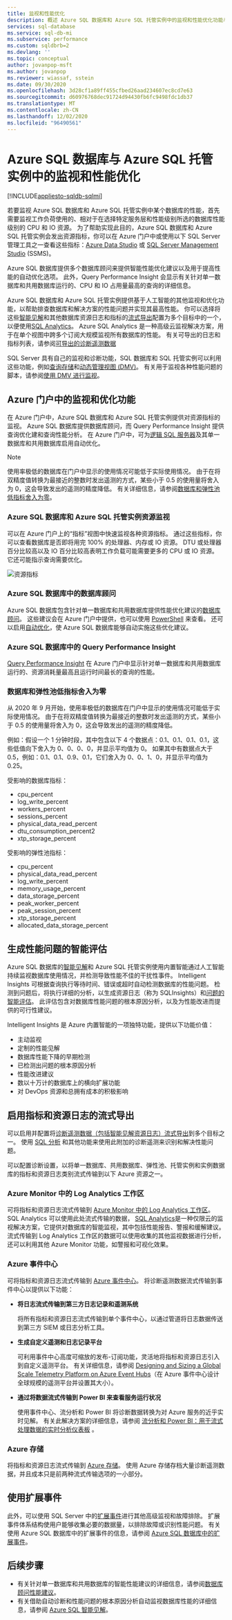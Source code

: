 ```yaml
---
title: 监视和性能优化
description: 概述 Azure SQL 数据库和 Azure SQL 托管实例中的监视和性能优化功能与方法。
services: sql-database
ms.service: sql-db-mi
ms.subservice: performance
ms.custom: sqldbrb=2
ms.devlang: ''
ms.topic: conceptual
author: jovanpop-msft
ms.author: jovanpop
ms.reviewer: wiassaf, sstein
ms.date: 09/30/2020
ms.openlocfilehash: 3d28cf1a89ff455cfbed26aad234607ec8cd7e63
ms.sourcegitcommit: d60976768dec91724d94430fb6fc9498fdc1db37
ms.translationtype: MT
ms.contentlocale: zh-CN
ms.lasthandoff: 12/02/2020
ms.locfileid: "96490561"
---
```

# <a name="monitoring-and-performance-tuning-in-azure-sql-database-and-azure-sql-managed-instance"></a>Azure SQL 数据库与 Azure SQL 托管实例中的监视和性能优化
[!INCLUDE[appliesto-sqldb-sqlmi](../includes/appliesto-sqldb-sqlmi.md)]

若要监视 Azure SQL 数据库和 Azure SQL 托管实例中某个数据库的性能，首先需要监视工作负荷使用的、相对于在选择特定服务层和性能级别所选的数据库性能级别的 CPU 和 IO 资源。 为了帮助实现此目的，Azure SQL 数据库和 Azure SQL 托管实例会发出资源指标，你可以在 Azure 门户中或使用以下 SQL Server 管理工具之一查看这些指标：[Azure Data Studio](/sql/azure-data-studio/what-is) 或 [SQL Server Management Studio](/sql/ssms/sql-server-management-studio-ssms) (SSMS)。

Azure SQL 数据库提供多个数据库顾问来提供智能性能优化建议以及用于提高性能的自动优化选项。 此外，Query Performance Insight 会显示有关针对单一数据库和共用数据库运行的、CPU 和 IO 占用量最高的查询的详细信息。

Azure SQL 数据库和 Azure SQL 托管实例提供基于人工智能的其他监视和优化功能，以帮助排查数据库和解决方案的性能问题并实现其最高性能。 你可以选择将这些[智能见解](intelligent-insights-overview.md)和其他数据库资源日志和指标的[流式导出](metrics-diagnostic-telemetry-logging-streaming-export-configure.md)配置为多个目标中的一个，以便使用[SQL Analytics](../../azure-monitor/insights/azure-sql.md)。 Azure SQL Analytics 是一种高级云监视解决方案，用于在单个视图中跨多个订阅大规模监视所有数据库的性能。 有关可导出的日志和指标列表，请参阅[可导出的诊断遥测数据](metrics-diagnostic-telemetry-logging-streaming-export-configure.md#diagnostic-telemetry-for-export)

SQL Server 具有自己的监视和诊断功能，SQL 数据库和 SQL 托管实例可以利用这些功能，例如[查询存储](/sql/relational-databases/performance/monitoring-performance-by-using-the-query-store)和[动态管理视图 (DMV)](/sql/relational-databases/system-dynamic-management-views/system-dynamic-management-views)。 有关用于监视各种性能问题的脚本，请参阅[使用 DMV 进行监视](monitoring-with-dmvs.md)。

## <a name="monitoring-and-tuning-capabilities-in-the-azure-portal"></a>Azure 门户中的监视和优化功能

在 Azure 门户中，Azure SQL 数据库和 Azure SQL 托管实例提供对资源指标的监视。 Azure SQL 数据库提供数据库顾问，而 Query Performance Insight 提供查询优化建和查询性能分析。 在 Azure 门户中，可为[逻辑 SQL 服务器](logical-servers.md)及其单一数据库和共用数据库启用自动优化。

> [!NOTE]
> 使用率极低的数据库在门户中显示的使用情况可能低于实际使用情况。 由于在将双精度值转换为最接近的整数时发出遥测的方式，某些小于 0.5 的使用量将舍入为 0，这会导致发出的遥测的精度降低。 有关详细信息，请参阅[数据库和弹性池低指标舍入为零](#low-database-and-elastic-pool-metrics-rounding-to-zero)。

### <a name="azure-sql-database-and-azure-sql-managed-instance-resource-monitoring"></a>Azure SQL 数据库和 Azure SQL 托管实例资源监视

可以在 Azure 门户上的“指标”视图中快速监视各种资源指标。 通过这些指标，你可以查看数据库是否即将用完 100% 的处理器、内存或 IO 资源。 DTU 或处理器百分比较高以及 IO 百分比较高表明工作负载可能需要更多的 CPU 或 IO 资源。 它还可能指示查询需要优化。

  ![资源指标](./media/monitor-tune-overview/resource-metrics.png)

### <a name="database-advisors-in-azure-sql-database"></a>Azure SQL 数据库中的数据库顾问

Azure SQL 数据库包含针对单一数据库和共用数据库提供性能优化建议的[数据库顾问](database-advisor-implement-performance-recommendations.md)。 这些建议会在 Azure 门户中提供，也可以使用 [PowerShell](/powershell/module/az.sql/get-azsqldatabaseadvisor) 来查看。 还可以启用[自动优化](automatic-tuning-overview.md)，使 Azure SQL 数据库能够自动实施这些优化建议。

### <a name="query-performance-insight-in-azure-sql-database"></a>Azure SQL 数据库中的 Query Performance Insight

[Query Performance Insight](query-performance-insight-use.md) 在 Azure 门户中显示针对单一数据库和共用数据库运行的、资源消耗量最高且运行时间最长的查询的性能。

### <a name="low-database-and-elastic-pool-metrics-rounding-to-zero"></a>数据库和弹性池低指标舍入为零

从 2020 年 9 月开始，使用率极低的数据库在门户中显示的使用情况可能低于实际使用情况。 由于在将双精度值转换为最接近的整数时发出遥测的方式，某些小于 0.5 的使用量将舍入为 0，这会导致发出的遥测的精度降低。

例如：假设一个 1 分钟时段，其中包含以下 4 个数据点：0.1、0.1、0.1、0.1，这些低值向下舍入为 0、0、0、0，并显示平均值为 0。 如果其中有数据点大于 0.5，例如：0.1、0.1、0.9、0.1，它们舍入为 0、0、1、0，并显示平均值为 0.25。

受影响的数据库指标：
- cpu_percent
- log_write_percent
- workers_percent
- sessions_percent
- physical_data_read_percent
- dtu_consumption_percent2
- xtp_storage_percent

受影响的弹性池指标：
- cpu_percent
- physical_data_read_percent
- log_write_percent
- memory_usage_percent
- data_storage_percent
- peak_worker_percent
- peak_session_percent
- xtp_storage_percent
- allocated_data_storage_percent


## <a name="generate-intelligent-assessments-of-performance-issues"></a>生成性能问题的智能评估

Azure SQL 数据库的[智能见解](intelligent-insights-overview.md)和 Azure SQL 托管实例使用内置智能通过人工智能持续监视数据库使用情况，并检测导致性能不佳的干扰性事件。 Intelligent Insights 可根据查询执行等待时间、错误或超时自动检测数据库的性能问题。 检测到问题后，将执行详细的分析，以生成资源日志（称为 SQLInsights）和[问题的智能评估](intelligent-insights-troubleshoot-performance.md)。 此评估包含对数据库性能问题的根本原因分析，以及为性能改进而提供的可行性建议。

Intelligent Insights 是 Azure 内置智能的一项独特功能，提供以下功能价值：

- 主动监视
- 定制的性能见解
- 数据库性能下降的早期检测
- 已检测出问题的根本原因分析
- 性能改进建议
- 数以十万计的数据库上的横向扩展功能
- 对 DevOps 资源和总拥有成本的积极影响

## <a name="enable-the-streaming-export-of-metrics-and-resource-logs"></a>启用指标和资源日志的流式导出

可以启用并配置将[诊断遥测数据（包括智能见解资源日志）流式导出](metrics-diagnostic-telemetry-logging-streaming-export-configure.md)到多个目标之一。 使用 [SQL 分析](../../azure-monitor/insights/azure-sql.md) 和其他功能来使用此附加的诊断遥测来识别和解决性能问题。

可以配置诊断设置，以将单一数据库、共用数据库、弹性池、托管实例和实例数据库的指标和资源日志类别流式传输到以下 Azure 资源之一。

### <a name="log-analytics-workspace-in-azure-monitor"></a>Azure Monitor 中的 Log Analytics 工作区

可将指标和资源日志流式传输到 [Azure Monitor 中的 Log Analytics 工作区](../../azure-monitor/platform/resource-logs.md#send-to-log-analytics-workspace)。 SQL Analytics 可以使用此处流式传输的数据， [SQL Analytics](../../azure-monitor/insights/azure-sql.md)是一种仅限云的监视解决方案，它提供对数据库的智能监视，其中包括性能报告、警报和缓解建议。 流式传输到 Log Analytics 工作区的数据可以使用收集的其他监视数据进行分析，还可以利用其他 Azure Monitor 功能，如警报和可视化效果。

### <a name="azure-event-hubs"></a>Azure 事件中心

可将指标和资源日志流式传输到 [Azure 事件中心](../../azure-monitor/platform/resource-logs.md#send-to-azure-event-hubs)。 将诊断遥测数据流式传输到事件中心以提供以下功能：

- **将日志流式传输到第三方日志记录和遥测系统**

  将所有指标和资源日志流式传输到单个事件中心，以通过管道将日志数据传送到第三方 SIEM 或日志分析工具。
- **生成自定义遥测和日志记录平台**

  可利用事件中心高度可缩放的发布-订阅功能，灵活地将指标和资源日志引入到自定义遥测平台。 有关详细信息，请参阅 [Designing and Sizing a Global Scale Telemetry Platform on Azure Event Hubs](https://azure.microsoft.com/documentation/videos/build-2015-designing-and-sizing-a-global-scale-telemetry-platform-on-azure-event-Hubs/)（在 Azure 事件中心设计全球规模的遥测平台并设置其大小）。
- **通过将数据流式传输到 Power BI 来查看服务运行状况**

  使用事件中心、流分析和 Power BI 将诊断数据转换为对 Azure 服务的近乎实时见解。 有关此解决方案的详细信息，请参阅 [流分析和 Power BI：用于流式处理数据的实时分析仪表板](../../stream-analytics/stream-analytics-power-bi-dashboard.md) 。

### <a name="azure-storage"></a>Azure 存储

将指标和资源日志流式传输到 [Azure 存储](../../azure-monitor/platform/resource-logs.md#send-to-azure-storage)。 使用 Azure 存储存档大量诊断遥测数据，并且成本只是前两种流式传输选项的一小部分。

## <a name="use-extended-events"></a>使用扩展事件 

此外，可以使用 SQL Server 中的[扩展事件](/sql/relational-databases/extended-events/extended-events)进行其他高级监视和故障排除。 扩展事件体系结构使用户能够收集必要的数据量，以排除故障或识别性能问题。 有关使用 Azure SQL 数据库中的扩展事件的信息，请参阅 [Azure SQL 数据库中的扩展事件](xevent-db-diff-from-svr.md)。

## <a name="next-steps"></a>后续步骤

- 有关针对单一数据库和共用数据库的智能性能建议的详细信息，请参阅[数据库顾问性能建议](database-advisor-implement-performance-recommendations.md)。
- 有关借助自动诊断和性能问题的根本原因分析自动监视数据库性能的详细信息，请参阅 [Azure SQL 智能见解](intelligent-insights-overview.md)。